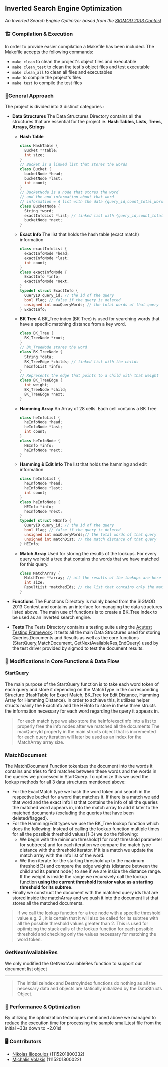 ## Inverted Search Engine Optimization
*An Inverted Search Engine Optimizer based from the [SIGMOD 2013 Contest](https://sigmod.kaust.edu.sa/task-details.html)*

<!-- ![Project Demo](public/project_demo.gif) -->
### :building_construction: Compilation & Execution

In order to provide easier compilation a Makefile has been included. The Makefile accepts the following commands: 
- ```make clean``` to clean the project's object files and executable
- ```make clean_test``` to clean the test's object files and test executable
- ```make clean_all``` to clean all files and executables
-  ```make``` to compile the project's files
- ```make test``` to compile the test files



### :notebook_with_decorative_cover:General Approach

The project is divided into 3 distinct categories :
- **Data Structures** The Data Structures Directory contains all the structures that are essential for the project ie. **Hash Tables, Lists, Trees, Arrays, Strings**
    - **Hash Table**
        ```cpp
        class HashTable {
          Bucket **table;
          int size;
        }
        // Bucket is a linked list that stores the words
        class Bucket { 
          bucketNode *head;
          bucketNode *last;
          int count;
        }
        // BucketNode is a node that stores the word
        // and the and information about that word
        // information = A list with the data {query_id,count_total_words}
        class BucketNode {
          String *word;
          exactInfoList *list; // linked list with {query_id,count_total_words}
          bucketNode *next;
        }
        ```
  - **Exact Info** The list that holds the hash table (exact match) information
      ```cpp
      class exactInfoList {
        exactInfoNode *head;
        exactInfoNode *last;
        int count;
      }
      class exactInfoNode {
        ExactInfo *info;
        exactInfoNode *next;
      }
      typedef struct ExactInfo {
        QueryID query_id; // the id of the query
        bool flag; // false if the query is deleted 
        unsigned int maxQueryWords; // the total words of that query
      } ExactInfo;
      ```
  - **BK Tree** A BK_Tree index (BK Tree) is used for searching words that have a specific matching distance from a key word.
      ```cpp
      class BK_Tree {
        BK_TreeNode *root;
      }
      // BK_TreeNode stores the word
      class BK_TreeNode { 
        String *data;
        BK_TreeEdge *childs; // linked list with the childs
        heInfoList *info;
      }
      // Represents the edge that points to a child with that weight
      class BK_TreeEdge {
        int weight;
        BK_TreeNode *child;
        BK_TreeEdge *next;
      }
      ```
  - **Hamming Array** An Array of 28 cells. Each cell contains a BK Tree
      ```cpp
      class heInfoList {
        heInfoNode *head;
        heInfoNode *last;
        int count;
      }
      class heInfoNode {
        HEInfo *info;
        heInfoNode *next;
      }
      ```
  - **Hamming & Edit Info** The list that holds the hamming and edit information
      ```cpp
      class heInfoList {
        heInfoNode *head;
        heInfoNode *last;
        int count;
      }
      class heInfoNode {
        HEInfo *info;
        heInfoNode *next;
      }
      typedef struct HEInfo {
        QueryID query_id; // the id of the query
        bool flag; // false if the query is deleted 
        unsigned int maxQueryWords;// the total words of that query
        unsigned int matchDist; // the match distance of that query
      } HEInfo;
      ```
  - **Match Array** Used for storing the results of the lookups. For every query we hold a tree that contains the words that we have matched for this query.
      ```cpp
      class MatchArray {
        MatchTree **array; // all the results of the lookups are here for each query
        int size;
        ResultList *matchedIds; // the list that contains only the matched ids
      }
      ```

- **Functions** The Functions Directory is mainly based from the SIGMOD 2013 Contest and contains an interface for managing the data structures listed above. The main use of functions is to create a BK_Tree index to be used as an inverted search engine.
- **Tests** The Tests Directory contains a testing suite using the [Acutest Testing Framework](https://github.com/mity/acutest). It tests all the main Data Structures used for storing Queries,Documents and Results as well as the core functions (StartQuery,MatchDocument, GetNextAvailableRes,EndQuery) used by the test driver provided by sigmod to test the document results.

### :ocean: Modifications in Core Functions & Data Flow 

#### StartQuery 
  The main purpose of the StartQuery function is to take each word token of each query and store it depending on the MatchType  in the corresponding Structure (HashTable for Exact Match, BK_Tree for Edit Distance, Hamming  Array for Hamming Distance). In order to achieve this, it utilizes helper structs mainly the ExactInfo and the HEInfo to store in these three structs the information necessary for each word regarding the query it appears in. 

  > For each match type we also store the heInfo/exactInfo into a list to properly free the info nodes after we matched all the documents
  > The maxQueryId property in the main structs object that is incremented for each query iteration will later be used as an index for the MatchArray array size.


### MatchDocument
 The MatchDocument Function tokenizes the document into the words it contains and tries to find matches between these words and the words in the queries we processed in StartQuery. To optimize this we used the lookup methods for all 3 data structures mentioned above:
  - For the ExactMatch type we hash the word token and search in the respective bucket for a word that matches it. If there is a match we add that word and the exact info list that contains the info of all the queries the matched word appears in, into the match array to add it later to the matched documents (excluding the queries that have been deleted/flagged). 
 - For the Hamming/Edit types we use the BK_Tree lookup function which does the following:
   Instead of calling the lookup function multiple times for all the possible threshold values(1-3) we do the following:
    - We begin with the minimum threshold(1 for root/ threshold parameter for subtrees) and for each iteration we compare the match type distance with the threshold iterator. If it is a match we update the  match array with the info list of the word. 
    - We then iterate for the starting threshold up to the maximum threshold(3) and compare the edge weights (distance between the child and its parent node ) to see if we are inside the distance range. If the weight is inside the range we recursively call the lookup function **using the current threshold iterator value as a starting threshold for its subtree.**
 - Finally we construct the document with the matched query ids that are stored inside the matchArray and we push it into the document list that stores all the matched documents.

> If we call the lookup function for a tree node with a specific threshold value e.g. 2 , it is certain that it will also be called for its subtree with all the possible threshold values greater than 2. This is used for optimizing the stack calls of the lookup function for each possible threshold and checking only the values necessary for matching the word token. 

### GetNextAvailableRes
  We only modified the GetNextAvailableRes function to support our document list object

---

> The InitializeIndex and DestroyIndex functions do nothing as all the necessary data and objects are statically initialized by the DataStructs Object.

### :bullettrain_side: Performance & Optimization
  By utilizing the optimization techniques mentioned above we managed to reduce the execution time for processing the sample small_test file from the initial ~33s down to ~2.01s!

### :desktop_computer: Contributors
 - [Nikolas Iliopoulos](https://github.com/nikolasil) (1115201800332) 
 - [Michalis Volakis](https://github.com/michael-vol) (1115201800022)
